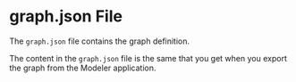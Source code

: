 <!-- loiod12b03dfa14f488f8e9f1750ac1e5606 -->

# graph.json File

The `graph.json` file contains the graph definition.

The content in the `graph.json` file is the same that you get when you export the graph from the Modeler application.

